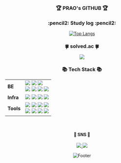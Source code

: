 



<div align="center"> 
  
<h3>🏆 PRAO's GITHUB 🏆</h3>

<h3>:pencil2: Study log :pencil2:</h3> 

[![Top Langs](https://github-readme-stats.vercel.app/api/top-langs/?username=dev-prao&layout=compact)](https://github.com/anuraghazra/github-readme-stats)
<h3>🍀 solved.ac 🍀</h3>

 <img src="http://mazandi.herokuapp.com/api?handle=pch718&theme=warm"/>


  
<div align=center>
	<h3>📚 Tech Stack 📚</h3>
</div>
<div align="center">
	<table>
		  <tr>
			<td><b>BE</b></td>
			<td>
				<img src="https://img.shields.io/badge/java-%23ED8B00.svg?style=for-the-badge&logo=openjdk&logoColor=white"/>
				<img src="https://img.shields.io/badge/mysql-4479A1.svg?style=for-the-badge&logo=mysql&logoColor=white"/>
				<img src="https://img.shields.io/badge/Oracle-F80000?style=for-the-badge&logo=Oracle&logoColor=white">
				<br/>
				<img src="https://img.shields.io/badge/ElasticSearch-005571?style=for-the-badge&logo=ElasticSearch&logoColor=white">
				<img src="https://img.shields.io/badge/JPA-59666C?style=for-the-badge&logo=Hibernate&logoColor=white"/>
				<img src="https://img.shields.io/badge/redis-%23DD0031.svg?style=for-the-badge&logo=redis&logoColor=white"/>
				<img src="https://img.shields.io/badge/Gradle-C71A36?style=for-the-badge&logo=Gradle&logoColor=white"/>
			</td>
		  </tr>
		  <tr>
			<td><b>Infra</b></td>
			<td>
				<img src="https://img.shields.io/badge/AWS EC2-%23FF9900.svg?style=for-the-badge&logo=amazon-aws&logoColor=white"/>
				<img src="https://img.shields.io/badge/Jenkins-D24939?style=for-the-badge&logo=Jenkins&logoColor=white"/>
				<img src="https://img.shields.io/badge/Docker-4479A1?style=for-the-badge&logo=Docker&logoColor=white"/>
				<img src="https://img.shields.io/badge/NGINX-009639?style=for-the-badge&logo=NGINX&logoColor=white"/>
			</td>
		  <tr>
			<td><b>Tools</b></td>
			<td>
				<img src="https://img.shields.io/badge/github-181717?style=for-the-badge&logo=github&logoColor=white"> 
				<img src="https://img.shields.io/badge/Slack-4A154B?style=for-the-badge&logo=Slack&logoColor=white">
				<img src="https://img.shields.io/badge/GitLab-FCA121?style=for-the-badge&logo=GitLab&logoColor=white"/>
				<img src="https://img.shields.io/badge/jira-%230A0FFF.svg?style=for-the-badge&logo=jira&logoColor=white"/>
				<br/>
				<img src="https://img.shields.io/badge/Notion-333333?style=for-the-badge&logo=Notion&logoColor=white"/>
				<img src="https://img.shields.io/badge/figma-%23F24E1E.svg?style=for-the-badge&logo=figma&logoColor=white" />
				<img src="https://img.shields.io/badge/Eclipse-2C2255?style=for-the-badge&logo=Eclipse%20IDE&logoColor=white">
				<img src="https://img.shields.io/badge/VSC-007ACC?style=for-the-badge&logo=VisualStudioCode&logoColor=white">
	</table>
</div>

<br/>
 
<div align=center>
	<h4>🎨 SNS 🎨</h4>
	<a href="https://prao.tistory.com">
		  <img src="https://img.shields.io/badge/Tistory-000000?style=for-the-badge&logo=Tistory&logoColor=orange">
	</a>
	<a href="mailto:pch5521@gmail.com">
		  <img src="https://img.shields.io/badge/Gmail-EA4335?style=for-the-badge&logo=Gmail&logoColor=white">
	</a>
	<br>
</div>

![Footer](https://capsule-render.vercel.app/api?type=waving&color=auto&height=200&section=footer)

</div>

